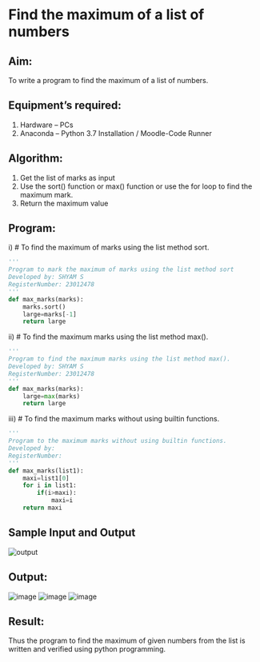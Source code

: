 # Find the maximum of a list of numbers
## Aim:
To write a program to find the maximum of a list of numbers.
## Equipment’s required:
1.	Hardware – PCs
2.	Anaconda – Python 3.7 Installation / Moodle-Code Runner
## Algorithm:
1.	Get the list of marks as input
2.	Use the sort() function or max() function or use the for loop to find the maximum mark.
3.	Return the maximum value
## Program:

i)	# To find the maximum of marks using the list method sort.
```Python
''' 
Program to mark the maximum of marks using the list method sort
Developed by: SHYAM S
RegisterNumber: 23012478 
'''
def max_marks(marks):
    marks.sort()
    large=marks[-1]
    return large

```

ii)	# To find the maximum marks using the list method max().
```Python
''' 
Program to find the maximum marks using the list method max().
Developed by: SHYAM S
RegisterNumber: 23012478
'''
def max_marks(marks):
    large=max(marks)
    return large

```

iii) # To find the maximum marks without using builtin functions.
```Python
''' 
Program to the maximum marks without using builtin functions.
Developed by: 
RegisterNumber: 
'''
def max_marks(list1):
    maxi=list1[0]
    for i in list1:
        if(i>maxi):
            maxi=i
    return maxi

```
## Sample Input and Output
![output](./img/max_marks1.jpg) 

## Output:

![image](https://github.com/SridharShyam/FindMaximum/assets/144871368/2337d812-6577-412b-a78a-d2b978c9f22e)
![image](https://github.com/SridharShyam/FindMaximum/assets/144871368/da11f03f-ecd3-495d-b14b-86ff4145f3c2)
![image](https://github.com/SridharShyam/FindMaximum/assets/144871368/bd334f16-01fd-433b-9f1f-ecc647a37797)




## Result:
Thus the program to find the maximum of given numbers from the list is written and verified using python programming.

